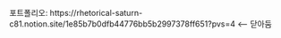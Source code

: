 <!-- [![Solved.ac Profile](http://mazassumnida.wtf/api/v2/generate_badge?boj=skwo27)](https://solved.ac/skwo27/) -->  
<br>
포트폴리오: https://rhetorical-saturn-c81.notion.site/1e85b7b0dfb44776bb5b2997378ff651?pvs=4 <-- 닫아둠
